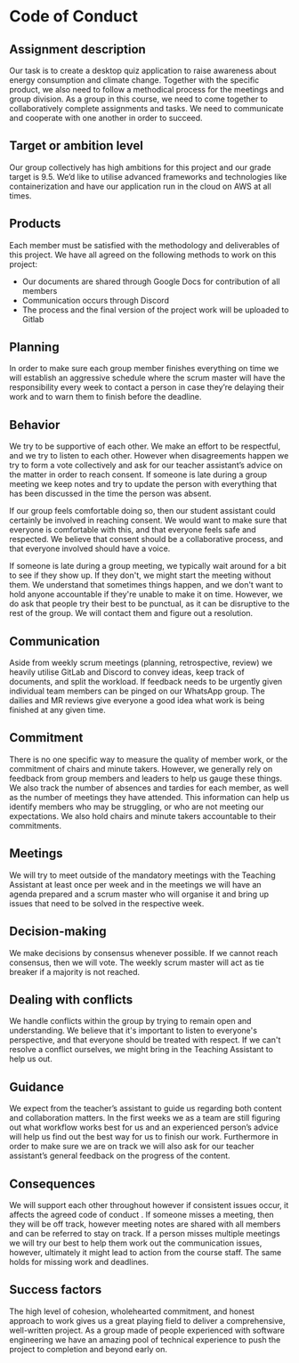 # Code of Conduct

## Assignment description

Our task is to create a desktop quiz application to raise awareness about energy consumption and climate change. Together with the specific product, we also need to follow a methodical process for the meetings and group division. As a group in this course, we need to come together to collaboratively complete assignments and tasks. We need to communicate and cooperate with one another in order to succeed.

## Target or ambition level

Our group collectively has high ambitions for this project and our grade target is 9.5. We’d like to utilise advanced frameworks and technologies like containerization and have our application run in the cloud on AWS at all times.

## Products

Each member must be satisfied with the methodology and deliverables of this project. We have all agreed on the following methods to work on this project:
 - Our documents are shared through Google Docs for contribution of all members
 - Communication occurs through Discord
 - The process and the final version of the project work will be uploaded to Gitlab

## Planning

In order to make sure each group member finishes everything on time we will establish an aggressive schedule where the scrum master will have the responsibility every week to contact a person in case they’re delaying their work and to warn them to finish before the deadline.

## Behavior

We try to be supportive of each other. We make an effort to be respectful, and we try to listen to each other. However when disagreements happen we try to form a vote collectively and ask for our teacher assistant’s advice on the matter in order to reach consent. If someone is late during a group meeting we keep notes and try to update the person with everything that has been discussed in the time the person was absent.

If our group feels comfortable doing so, then our student assistant could certainly be involved in reaching consent. We would want to make sure that everyone is comfortable with this, and that everyone feels safe and respected. We believe that consent should be a collaborative process, and that everyone involved should have a voice.

If someone is late during a group meeting, we typically wait around for a bit to see if they show up. If they don't, we might start the meeting without them. We understand that sometimes things happen, and we don't want to hold anyone accountable if they're unable to make it on time. However, we do ask that people try their best to be punctual, as it can be disruptive to the rest of the group. We will contact them and figure out a resolution.

## Communication

Aside from weekly scrum meetings (planning, retrospective, review) we heavily utilise GitLab and Discord to convey ideas, keep track of documents, and split the workload. If feedback needs to be urgently given individual team members can be pinged on our WhatsApp group. The dailies and MR reviews give everyone a good idea what work is being finished at any given time.

## Commitment

There is no one specific way to measure the quality of member work, or the commitment of chairs and minute takers. However, we generally rely on feedback from group members and leaders to help us gauge these things. We also track the number of absences and tardies for each member, as well as the number of meetings they have attended. This information can help us identify members who may be struggling, or who are not meeting our expectations. We also hold chairs and minute takers accountable to their commitments.

## Meetings

We will try to meet outside of the mandatory meetings with the Teaching Assistant at least once per week and in the meetings we will have an agenda prepared and a scrum master who will organise it and bring up issues that need to be solved in the respective week.

## Decision-making

We make decisions by consensus whenever possible. If we cannot reach consensus, then we will vote. The weekly scrum master will act as tie breaker if a majority is not reached.

## Dealing with conflicts

We handle conflicts within the group by trying to remain open and understanding. We believe that it's important to listen to everyone's perspective, and that everyone should be treated with respect. If we can't resolve a conflict ourselves, we might bring in the Teaching Assistant to help us out.

## Guidance

We expect from the teacher’s assistant to guide us regarding both content and collaboration matters. In the first weeks we as a team are still figuring out what workflow works best for us and an experienced person’s advice will help us find out the best way for us to finish our work. Furthermore in order to make sure we are on track we will also ask for our teacher assistant’s general feedback on the progress of the content.

## Consequences

We will support each other throughout however if consistent issues occur, it affects the agreed code of conduct . If someone misses a meeting, then they will be off track, however meeting notes are shared with all members and can be referred to stay on track. If a person misses multiple meetings we will try our best to help them work out the communication issues, however, ultimately it might lead to action from the course staff. The same holds for missing work and deadlines.

## Success factors

The high level of cohesion, wholehearted commitment, and honest approach to work gives us a great playing field to deliver a comprehensive, well-written project. As a group made of people experienced with software engineering we have an amazing pool of technical experience to push the project to completion and beyond early on.
